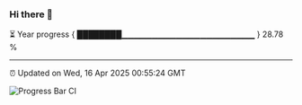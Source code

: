### Hi there 👋

⏳ Year progress { ████████▁▁▁▁▁▁▁▁▁▁▁▁▁▁▁▁▁▁▁▁▁▁ } 28.78 %

---

⏰ Updated on Wed, 16 Apr 2025 00:55:24 GMT

![Progress Bar CI](https://github.com/Shyam-Makwana/GitHub-Actions-Demo/workflows/Progress%20Bar%20CI/badge.svg)
